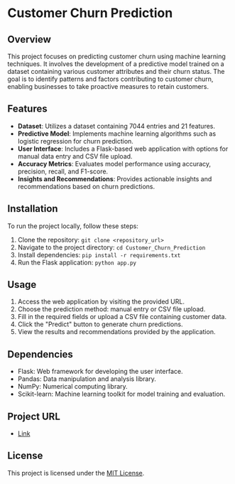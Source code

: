 # Customer Churn Prediction

## Overview
This project focuses on predicting customer churn using machine learning techniques. It involves the development of a predictive model trained on a dataset containing various customer attributes and their churn status. The goal is to identify patterns and factors contributing to customer churn, enabling businesses to take proactive measures to retain customers.

## Features
- **Dataset**: Utilizes a dataset containing 7044 entries and 21 features.
- **Predictive Model**: Implements machine learning algorithms such as logistic regression for churn prediction.
- **User Interface**: Includes a Flask-based web application with options for manual data entry and CSV file upload.
- **Accuracy Metrics**: Evaluates model performance using accuracy, precision, recall, and F1-score.
- **Insights and Recommendations**: Provides actionable insights and recommendations based on churn predictions.

## Installation
To run the project locally, follow these steps:
1. Clone the repository: `git clone <repository_url>`
2. Navigate to the project directory: `cd Customer_Churn_Prediction`
3. Install dependencies: `pip install -r requirements.txt`
4. Run the Flask application: `python app.py`

## Usage
1. Access the web application by visiting the provided URL.
2. Choose the prediction method: manual entry or CSV file upload.
3. Fill in the required fields or upload a CSV file containing customer data.
4. Click the "Predict" button to generate churn predictions.
5. View the results and recommendations provided by the application.

## Dependencies
- Flask: Web framework for developing the user interface.
- Pandas: Data manipulation and analysis library.
- NumPy: Numerical computing library.
- Scikit-learn: Machine learning toolkit for model training and evaluation.

## Project URL
- [Link](https://customer-churn-prediction-z2di.onrender.com/)

## License
This project is licensed under the [MIT License](LICENSE).
